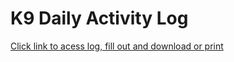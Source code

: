 # K9 Daily Activity Log


[Click link to acess log, fill out and download or print](https://www.sejda.com/share/728c2b52d90447909110f22019d124b7-tE4MybHMqQ7b2pi1slBWlKEbML3A_mt9JWia_5FPg5PNDLCXHCy6yEar5uJ8NCae)

